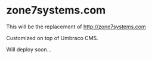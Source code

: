 # zone7systems.com

This will be the replacement of http://zone7systems.com

Customized on top of Umbraco CMS.

Will deploy soon...